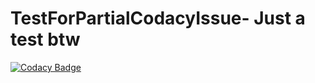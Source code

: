 # TestForPartialCodacyIssue- Just a test btw

[![Codacy Badge](https://app.codacy.com/project/badge/Grade/85f5a3aefbd34783b438f6e89fb98ba1)](https://app.codacy.com/gh/JohanKool3/TestForPartialCodacyIssue/dashboard?utm_source=gh&utm_medium=referral&utm_content=&utm_campaign=Badge_grade)

